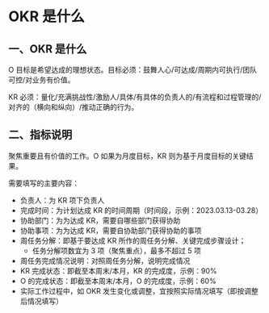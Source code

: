 # OKR 是什么

## 一、OKR 是什么

O 目标是希望达成的理想状态。目标必须：鼓舞人心/可达成/周期内可执行/团队可控/对业务有价值。

KR 必须：量化/充满挑战性/激励人/具体/有具体的负责人的/有流程和过程管理的/对齐的（横向和纵向）/推动正确的行为。

## 二、指标说明

聚焦重要且有价值的工作。O 如果为月度目标，KR 则为基于月度目标的关键结果。

<span class='fb'>需要填写的主要内容：</span>

- 负责人：为 KR 项下负责人
- 完成时间：为计划达成 KR 的时间周期（时间段，示例：2023.03.13-03.28）
- 协助部门：为为达成 KR，需要自哪些部门获得协助
- 协助事项：为为达成 KR，需要自协助部门获得协助的事项
- 周任务分解：即基于要达成 KR 所作的周任务分解、关键完成步骤设计；
  - 任务分解项数宜为 3 项（聚焦重点），最多不超过 5 项
- 周任务完成情况说明：对照周任务分解，说明完成情况
- KR 完成状态：即截至本周末/本月，KR 的完成度，示例：90%
- O 的完成状态：即截至本周末/本月，O 的完成度，示例：60%
- 实际工作过程中，如 OKR 发生变化或调整，宜按照实际情况填写（即按调整后情况填写）
